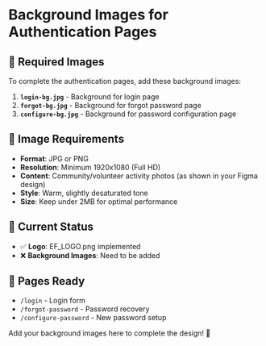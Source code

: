 # Background Images for Authentication Pages

## 📁 **Required Images**

To complete the authentication pages, add these background images:

1. **`login-bg.jpg`** - Background for login page
2. **`forgot-bg.jpg`** - Background for forgot password page  
3. **`configure-bg.jpg`** - Background for password configuration page

## 🎯 **Image Requirements**

- **Format**: JPG or PNG
- **Resolution**: Minimum 1920x1080 (Full HD)
- **Content**: Community/volunteer activity photos (as shown in your Figma design)
- **Style**: Warm, slightly desaturated tone
- **Size**: Keep under 2MB for optimal performance

## 🚀 **Current Status**

- ✅ **Logo**: EF_LOGO.png implemented
- ❌ **Background Images**: Need to be added

## 📱 **Pages Ready**

- `/login` - Login form
- `/forgot-password` - Password recovery
- `/configure-password` - New password setup

Add your background images here to complete the design! 🎨
